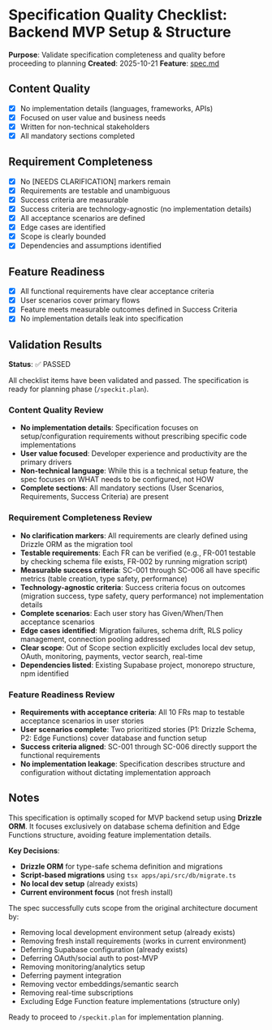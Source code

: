 # Specification Quality Checklist: Backend MVP Setup & Structure

**Purpose**: Validate specification completeness and quality before proceeding to planning
**Created**: 2025-10-21
**Feature**: [spec.md](../spec.md)

## Content Quality

- [x] No implementation details (languages, frameworks, APIs)
- [x] Focused on user value and business needs
- [x] Written for non-technical stakeholders
- [x] All mandatory sections completed

## Requirement Completeness

- [x] No [NEEDS CLARIFICATION] markers remain
- [x] Requirements are testable and unambiguous
- [x] Success criteria are measurable
- [x] Success criteria are technology-agnostic (no implementation details)
- [x] All acceptance scenarios are defined
- [x] Edge cases are identified
- [x] Scope is clearly bounded
- [x] Dependencies and assumptions identified

## Feature Readiness

- [x] All functional requirements have clear acceptance criteria
- [x] User scenarios cover primary flows
- [x] Feature meets measurable outcomes defined in Success Criteria
- [x] No implementation details leak into specification

## Validation Results

**Status**: ✅ PASSED

All checklist items have been validated and passed. The specification is ready for planning phase (`/speckit.plan`).

### Content Quality Review

- **No implementation details**: Specification focuses on setup/configuration requirements without prescribing specific code implementations
- **User value focused**: Developer experience and productivity are the primary drivers
- **Non-technical language**: While this is a technical setup feature, the spec focuses on WHAT needs to be configured, not HOW
- **Complete sections**: All mandatory sections (User Scenarios, Requirements, Success Criteria) are present

### Requirement Completeness Review

- **No clarification markers**: All requirements are clearly defined using Drizzle ORM as the migration tool
- **Testable requirements**: Each FR can be verified (e.g., FR-001 testable by checking schema file exists, FR-002 by running migration script)
- **Measurable success criteria**: SC-001 through SC-006 all have specific metrics (table creation, type safety, performance)
- **Technology-agnostic criteria**: Success criteria focus on outcomes (migration success, type safety, query performance) not implementation details
- **Complete scenarios**: Each user story has Given/When/Then acceptance scenarios
- **Edge cases identified**: Migration failures, schema drift, RLS policy management, connection pooling addressed
- **Clear scope**: Out of Scope section explicitly excludes local dev setup, OAuth, monitoring, payments, vector search, real-time
- **Dependencies listed**: Existing Supabase project, monorepo structure, npm identified

### Feature Readiness Review

- **Requirements with acceptance criteria**: All 10 FRs map to testable acceptance scenarios in user stories
- **User scenarios complete**: Two prioritized stories (P1: Drizzle Schema, P2: Edge Functions) cover database and function setup
- **Success criteria aligned**: SC-001 through SC-006 directly support the functional requirements
- **No implementation leakage**: Specification describes structure and configuration without dictating implementation approach

## Notes

This specification is optimally scoped for MVP backend setup using **Drizzle ORM**. It focuses exclusively on database schema definition and Edge Functions structure, avoiding feature implementation details.

**Key Decisions**:
- **Drizzle ORM** for type-safe schema definition and migrations
- **Script-based migrations** using `tsx apps/api/src/db/migrate.ts`
- **No local dev setup** (already exists)
- **Current environment focus** (not fresh install)

The spec successfully cuts scope from the original architecture document by:
- Removing local development environment setup (already exists)
- Removing fresh install requirements (works in current environment)
- Deferring Supabase configuration (already exists)
- Deferring OAuth/social auth to post-MVP
- Removing monitoring/analytics setup
- Deferring payment integration
- Removing vector embeddings/semantic search
- Removing real-time subscriptions
- Excluding Edge Function feature implementations (structure only)

Ready to proceed to `/speckit.plan` for implementation planning.
